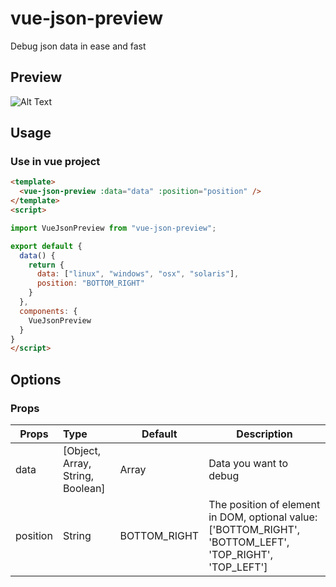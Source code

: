 # vue-json-preview

Debug json data in ease and fast

## Preview

![Alt Text](https://github.com/andriawan/vue-json-preview/blob/master/demo.gif)

## Usage

### Use in vue project

```html
<template>
  <vue-json-preview :data="data" :position="position" />
</template>
<script>

import VueJsonPreview from "vue-json-preview";

export default {
  data() {
    return {
      data: ["linux", "windows", "osx", "solaris"],
      position: "BOTTOM_RIGHT"
    }
  },
  components: {
    VueJsonPreview
  }
}
</script>
```

## Options

### Props

| Props    | Type                             | Default      | Description                                                                                              |
| -------- | :------------------------------- | ------------ | -------------------------------------------------------------------------------------------------------- |
| data     | [Object, Array, String, Boolean] | Array        | Data you want to debug                                                                                   |
| position | String                           | BOTTOM_RIGHT | The position of element in DOM, optional value: ['BOTTOM_RIGHT', 'BOTTOM_LEFT', 'TOP_RIGHT', 'TOP_LEFT'] |

